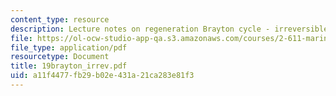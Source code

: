 ```yaml
---
content_type: resource
description: Lecture notes on regeneration Brayton cycle - irreversible.
file: https://ol-ocw-studio-app-qa.s3.amazonaws.com/courses/2-611-marine-power-and-propulsion-fall-2006/a11f4477fb29b02e431a21ca283e81f3_19brayton_irrev.pdf
file_type: application/pdf
resourcetype: Document
title: 19brayton_irrev.pdf
uid: a11f4477-fb29-b02e-431a-21ca283e81f3
---
```

